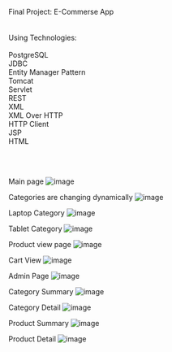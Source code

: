 Final Project: E-Commerse App
 </br> </br> </br>
Using Technologies:  </br> </br>
  PostgreSQL </br>
	JDBC </br>
	Entity Manager Pattern </br>
	Tomcat </br>
	Servlet </br>
	REST </br>
	XML </br>
	XML Over HTTP </br>
	HTTP Client </br>
	JSP </br>
	HTML </br>
  
  </br> </br>
   
Main page
![image](https://user-images.githubusercontent.com/80418105/190887254-09f7d6ec-5cc5-4037-95c6-d7496d401237.png)




Categories are changing dynamically
![image](https://user-images.githubusercontent.com/80418105/190887302-97ee943f-9c11-41b7-8460-7de7f1c66ed2.png)




Laptop Category
![image](https://user-images.githubusercontent.com/80418105/190887432-de0652e0-7647-4591-9934-192f0fa7eb43.png)

  
  
  
Tablet Category 
![image](https://user-images.githubusercontent.com/80418105/190887447-95d8b691-046b-407b-b8e4-353f0f06518a.png)




Product view page
![image](https://user-images.githubusercontent.com/80418105/190887358-84227eb3-8757-4ad9-8c7f-d606f8a3bff1.png)




Cart View
![image](https://user-images.githubusercontent.com/80418105/190887535-e5856203-26ed-4d26-91ca-06a4c73c9463.png)


Admin Page
![image](https://user-images.githubusercontent.com/80418105/190887642-c4917999-08c3-4b4c-b942-b10112638ab5.png)

Category Summary
![image](https://user-images.githubusercontent.com/80418105/190887774-68fe045e-2d31-430d-8052-fe8dc416094c.png)

Category Detail
![image](https://user-images.githubusercontent.com/80418105/190887783-d78427a2-80e4-4ea3-a028-52395bc53607.png)

Product Summary
![image](https://user-images.githubusercontent.com/80418105/190887794-947029d6-b05a-4a8d-9ce1-2a934dfdcf90.png)

Product Detail
![image](https://user-images.githubusercontent.com/80418105/190887805-8a859908-5748-4f05-8aeb-586892e00309.png)
